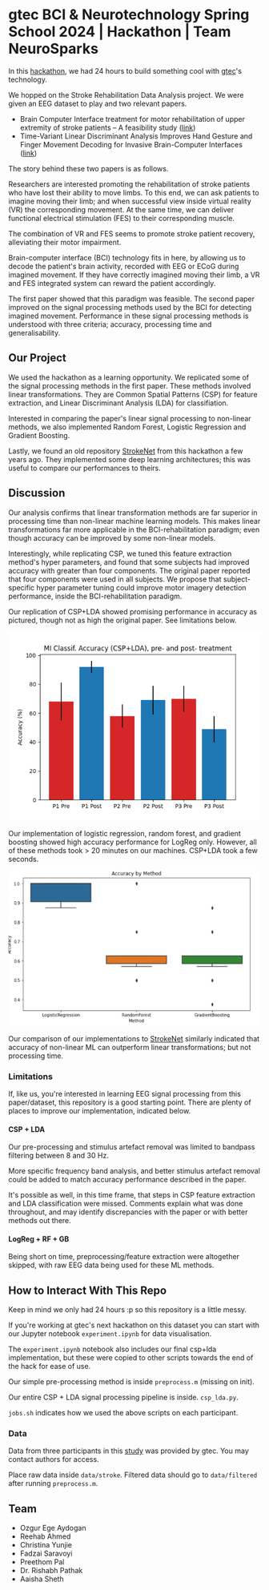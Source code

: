 # gtec BCI & Neurotechnology Spring School 2024 | Hackathon | Team NeuroSparks

In this [hackathon](https://www.br41n.io/), we had 24 hours to build something 
cool with [gtec](https://www.gtec.at/)'s technology. 

We hopped on the Stroke Rehabilitation Data Analysis project. We were given an
EEG dataset to play and two relevant papers.

- Brain Computer Interface treatment for motor rehabilitation of upper extremity
of stroke patients – A feasibility study ([link](https://pubmed.ncbi.nlm.nih.gov/33192277/))
- Time-Variant Linear Discriminant Analysis Improves Hand Gesture and Finger Movement Decoding for Invasive Brain-Computer Interfaces ([link](https://www.frontiersin.org/articles/10.3389/fnins.2019.00901/full))

The story behind these two papers is as follows.

Researchers are interested promoting the rehabilitation of stroke patients
who have lost their ability to move limbs. To this end, we can ask patients
to imagine moving their limb; and when successful view inside virtual reality 
(VR) the corresponding movement. At the same time, we can deliver functional
electrical stimulation (FES) to their corresponding muscle.

The combination of VR and FES seems to promote stroke patient recovery,
alleviating their motor impairment.

Brain-computer interface (BCI) technology fits in here, by allowing us to decode
the patient's brain activity, recorded with
EEG or ECoG during imagined movement. If they have
correctly imagined moving their limb, a VR and FES integrated system can 
reward the patient accordingly.

The first paper showed that this paradigm was feasible. The second paper
improved on the signal processing methods used by the BCI for detecting
imagined movement. Performance in these signal processing methods is understood
with three criteria; accuracy, processing time and generalisability.

## Our Project

We used the hackathon as a learning opportunity. We replicated some of the
signal processing methods in the first paper. These methods involved
linear transformations. They are Common Spatial Patterns (CSP) for feature 
extraction, and Linear Discriminant Analysis (LDA) for classifiation.

Interested in comparing the paper's linear signal processing to non-linear
methods, we also implemented Random Forest, Logistic Regression and Gradient
Boosting.

Lastly, we found an old repository
[StrokeNet](https://github.com/hWils/Stroke-Net) from this hackathon a few
years ago. They implemented some deep learning architectures; this was useful
to compare our performances to theirs.

## Discussion

Our analysis confirms that linear transformation methods are far superior
in processing time than non-linear machine learning models. This makes linear
transformations far more applicable in the BCI-rehabilitation paradigm; even
though accuracy can be improved by some non-linear models.

Interestingly, while replicating CSP, we tuned this feature extraction method's
hyper parameters, and found that some subjects had improved accuracy with
greater than four components. The original paper reported that
four components were used in all subjects. We propose that subject-specific
hyper parameter tuning could improve motor imagery detection performance,
inside the BCI-rehabilitation paradigm.

Our replication of CSP+LDA showed promising performance in accuracy as
pictured, though not as high the original paper. See limitations below.

![image](results/csp-lda-results-bar-plot.png)

Our implementation of logistic regression, random forest, and gradient boosting
showed high accuracy performance for LogReg only. However, all of
these methods took > 20 minutes on our machines. CSP+LDA took a few
seconds.

![image](results/logreg-rf-gb-box-plot.png)

Our comparison of our implementations to 
[StrokeNet](https://github.com/hWils/Stroke-Net) similarly indicated that
accuracy of non-linear ML can outperform linear transformations; but not
processing time.

### Limitations

If, like us, you're interested in learning EEG signal processing from this 
paper/dataset, this repository is a good starting point. There are plenty
of places to improve our implementation, indicated below.

#### CSP + LDA

Our pre-processing and stimulus artefact removal was limited to bandpass
filtering between 8 and 30 Hz. 

More specific frequency band analysis, and better stimulus artefact removal
could be added to match accuracy performance described in the paper.

It's possible as well, in this time frame, that steps in CSP feature extraction
and LDA classification were missed. Comments explain what was done throughout,
and may identify discrepancies with the paper or with better methods out there.

#### LogReg + RF + GB

Being short on time, preprocessing/feature extraction were altogether skipped, 
with raw EEG data being used for these ML methods.

## How to Interact With This Repo 

Keep in mind we only had 24 hours :p so this repository is
a little messy. 

If you're working at gtec's next hackathon
on this dataset you can start with our Jupyter notebook
`experiment.ipynb` for data visualisation. 

The `experiment.ipynb` notebook also includes 
our final csp+lda implementation, but these were copied to other scripts towards
the end of the hack for ease of use.

Our simple pre-processing method is inside `preprocess.m` (missing on init).

Our entire CSP + LDA signal processing pipeline is inside. 
`csp_lda.py`.

`jobs.sh` indicates how we used the above scripts on each participant.

### Data

Data from three participants in this 
[study](https://pubmed.ncbi.nlm.nih.gov/33192277/) was provided by gtec. 
You may contact authors for access.

Place raw data inside `data/stroke`. Filtered data should go to `data/filtered`
after running `preprocess.m`.

## Team

- Ozgur Ege Aydogan
- Reehab Ahmed
- Christina Yunjie
- Fadzai Saravoyi
- Preethom Pal
- Dr. Rishabh Pathak
- Aaisha Sheth
